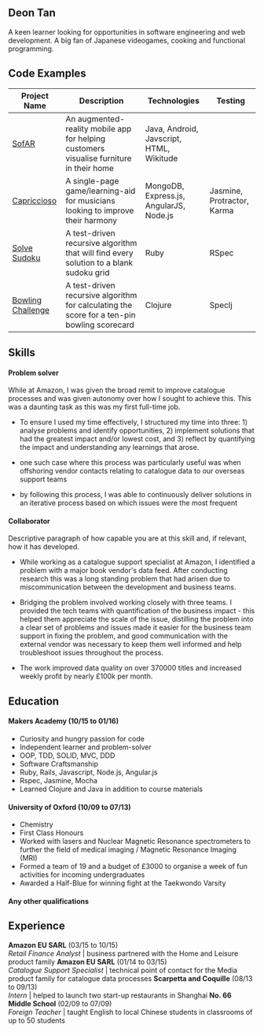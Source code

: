## Deon Tan

A keen learner looking for opportunities in software engineering and web development. A big fan of Japanese videogames, cooking and functional programming.

## Code Examples

Project Name | Description | Technologies | Testing
--- | --- | --- | ---
[SofAR](https://github.com/djtango/furniture-app) |  An augmented-reality mobile app for helping customers visualise furniture in their home | Java, Android, Javscript, HTML, Wikitude  | 
[Capriccioso](https://github.com/djtango/capriccioso) | A single-page game/learning-aid for musicians looking to improve their harmony | MongoDB, Express.js, AngularJS, Node.js  | Jasmine, Protractor, Karma
[Solve Sudoku](https://github.com/djtango/Algorithms/sudoku) | A test-driven recursive algorithm that will find every solution to a blank sudoku grid  |  Ruby | RSpec
[Bowling Challenge](https://github.com/djtango/bowling-challenge-clj) | A test-driven recursive algorithm for calculating the score for a ten-pin bowling scorecard | Clojure | Speclj

## Skills

#### Problem solver

While at Amazon, I was given the broad remit to improve catalogue processes and was given autonomy over how I sought to achieve this. This was a daunting task as this was my first full-time job.
- To ensure I used my time effectively, I structured my time into three: 1) analyse problems and identify opportunities, 2) implement solutions that had the greatest impact and/or lowest cost, and 3) reflect by quantifying the impact and understanding any learnings that arose.

- one such case where this process was particularly useful was when offshoring vendor contacts relating to catalogue data to our overseas support teams
- by following this process, I was able to continuously deliver solutions in an iterative process based on which issues were the most frequent

#### Collaborator

Descriptive paragraph of how capable you are at this skill and, if relevant, how it has developed.

- While working as a catalogue support specialist at Amazon, I identified a problem with a major book vendor's data feed. After conducting research this was a long standing problem that had arisen due to miscommunication between the development and business teams.

- Bridging the problem involved working closely with three teams. I provided the tech teams with quantification of the business impact - this helped them appreciate the scale of the issue, distilling the problem into a clear set of problems and issues made it easier for the business team support in fixing the problem, and good communication with the external vendor was necessary to keep them well informed and help troubleshoot issues throughout the process.
- The work improved data quality on over 370000 titles and increased weekly profit by nearly £100k per month.

## Education

#### Makers Academy (10/15 to 01/16)

- Curiosity and hungry passion for code
- Independent learner and problem-solver
- OOP, TDD, SOLID, MVC, DDD
- Software Craftsmanship
- Ruby, Rails, Javascript, Node.js, Angular.js
- Rspec, Jasmine, Mocha
- Learned Clojure and Java in addition to course materials

#### University of Oxford (10/09 to 07/13)

- Chemistry
- First Class Honours
- Worked with lasers and Nuclear Magnetic Resonance spectrometers to further the field of medical imaging / Magnetic Resonance Imaging (MRI)
- Formed a team of 19 and a budget of £3000 to organise a week of fun activities for incoming undergraduates
- Awarded a Half-Blue for winning fight at the Taekwondo Varsity

#### Any other qualifications

## Experience

**Amazon EU SARL** (03/15 to 10/15)    
*Retail Finance Analyst* | business partnered with the Home and Leisure product family
**Amazon EU SARL** (01/14 to 03/15)   
*Catalogue Support Specialist* | technical point of contact for the Media product family for catalogue data processes
**Scarpetta and Coquille** (08/13 to 09/13)    
*Intern*  | helped to launch two start-up restaurants in Shanghai
**No. 66 Middle School** (02/09 to 07/09)    
*Foreign Teacher* | taught English to local Chinese students in classrooms of up to 50 students 
